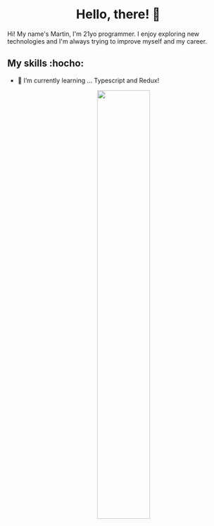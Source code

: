 <div align="center">
<h1 align="center"> Hello, there! 👋 </h1>
</div>

<p> Hi! My name's Martin, I'm 21yo programmer. I enjoy exploring new technologies and I'm always trying to improve myself and my career. </p>

<h2>My skills :hocho: </h2>

- 🌱 I’m currently learning ... Typescript and Redux!

  <p align='center' >
    <img height='50%' width='auto' src='https://github-readme-stats.vercel.app/api/top-langs/?username=martinvidela&hide_progress=true&theme=gruvbox'>
  </p>
